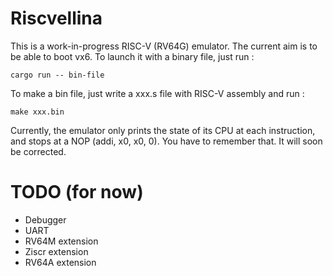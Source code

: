# Riscvellina

This is a work-in-progress RISC-V (RV64G) emulator. The current aim is to be able to boot vx6.
To launch it with a binary file, just run :

    cargo run -- bin-file

To make a bin file, just write a xxx.s file with RISC-V assembly and run :

    make xxx.bin

Currently, the emulator only prints the state of its CPU at each instruction, and stops at a NOP (addi, x0, x0, 0). You have to remember that. It will soon be corrected.

# TODO (for now)
 - Debugger
 - UART
 - RV64M extension
 - Ziscr extension
 - RV64A extension